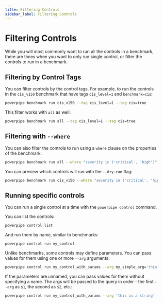 ```yaml
---
title: Filtering Controls
sidebar_label: Filtering Controls
---
```



# Filtering Controls

While you will most commonly want to run all the controls in a benchmark, there are times when you want to only run single control, or filter the controls to run in a benchmark.


## Filtering by Control Tags

You can filter controls by the control tags.  For example, to run the controls in the `cis_v150` benchmark that have tags `cis_level=1` and `benchmark=cis`:
```bash
powerpipe benchmark run cis_v150 --tag cis_level=1 --tag cis=true
```

This filter works with `all` as well:
```bash
powerpipe benchmark run all --tag cis_level=1 --tag cis=true
```


## Filtering with `--where`

You can also filter the controls to run using a `where` clause on the properties of the benchmark. 

```bash
powerpipe benchmark run all --where "severity in ('critical', 'high')"
```


You can preview which controls will run with the `--dry-run` flag:
```bash
powerpipe benchmark run cis_v150 --where "severity in ('critical', 'high')" --dry-run
```



## Running specific controls
You can run a single control at a time with the `powerpipe control` command.

You can list the controls:
```bash
powerpipe control list
```

And run them by name, similar to benchmarks:
```bash
powerpipe control run my_control
```

Unlike benchmarks, some controls may define parameters.  You can pass values for them using one or more `--arg` arguments:
```bash
powerpipe control run my_control_with_params --arg my_simple_arg='this is a string' --arg my_list_arg='["item 1","item 2"]'
```

If the parameters are unnamed, you can pass values for them without specifying a name.  The args will be passed to the query in order - the first `--arg` as `$1`, the second as `$2`, etc.:
```bash
powerpipe control run my_control_with_params --arg 'this is a string' --arg '["item 1","item 2"]'
```